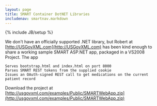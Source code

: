 ```yaml
---
layout: page
title: SMART Container DotNET Libraries
includenav: smartnav.markdown
---
```

{% include JB/setup %}

<div id="toc"> </div>

We don't have an officially supported .NET library, but Robert at [http://USGovXML.com](http://USGovXML.com) has been kind enough to share a working sample SMART ASP.NET app, packaged in a VS2008 Project. The app

    Serves bootstrap.html and index.html on port 8000
    Parses SMART REST tokens from the supplied cookie
    Issues an OAuth-signed REST call to get medications on the current patient record 

Download the project at [http://usgovxml.com/examples/Public/SMARTWebApp.zip](http://usgovxml.com/examples/Public/SMARTWebApp.zip) 

